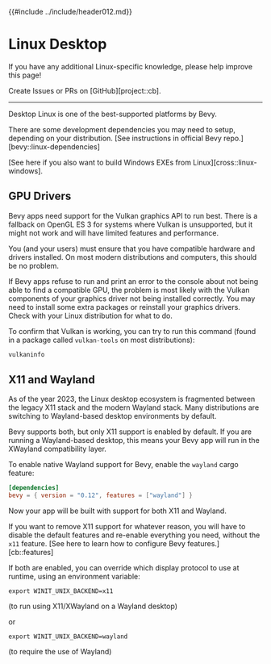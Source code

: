 {{#include ../include/header012.md}}

# Linux Desktop

If you have any additional Linux-specific knowledge,
please help improve this page!

Create Issues or PRs on [GitHub][project::cb].

---

Desktop Linux is one of the best-supported platforms by Bevy.

There are some development dependencies you may need to setup, depending on your
distribution. [See instructions in official Bevy repo.][bevy::linux-dependencies]

[See here if you also want to build Windows EXEs from Linux][cross::linux-windows].

## GPU Drivers

Bevy apps need support for the Vulkan graphics API to run best. There is a
fallback on OpenGL ES 3 for systems where Vulkan is unsupported, but it might not
work and will have limited features and performance.

You (and your users) must ensure that you have compatible hardware and drivers
installed. On most modern distributions and computers, this should be no problem.

If Bevy apps refuse to run and print an error to the console about not being
able to find a compatible GPU, the problem is most likely with the Vulkan
components of your graphics driver not being installed correctly. You may
need to install some extra packages or reinstall your graphics drivers. Check
with your Linux distribution for what to do.

To confirm that Vulkan is working, you can try to run this command (found in
a package called `vulkan-tools` on most distributions):

```sh
vulkaninfo
```

## X11 and Wayland

As of the year 2023, the Linux desktop ecosystem is fragmented between
the legacy X11 stack and the modern Wayland stack. Many distributions are
switching to Wayland-based desktop environments by default.

Bevy supports both, but only X11 support is enabled by default. If you are
running a Wayland-based desktop, this means your Bevy app will run in the
XWayland compatibility layer.

To enable native Wayland support for Bevy, enable the `wayland` cargo feature:

```toml
[dependencies]
bevy = { version = "0.12", features = ["wayland"] }
```

Now your app will be built with support for both X11 and Wayland.

If you want to remove X11 support for whatever reason, you will have to disable
the default features and re-enable everything you need, without the `x11`
feature. [See here to learn how to configure Bevy features.][cb::features]

If both are enabled, you can override which display protocol to use at runtime,
using an environment variable:

```shell
export WINIT_UNIX_BACKEND=x11
```

(to run using X11/XWayland on a Wayland desktop)

or

```shell
export WINIT_UNIX_BACKEND=wayland
```

(to require the use of Wayland)
